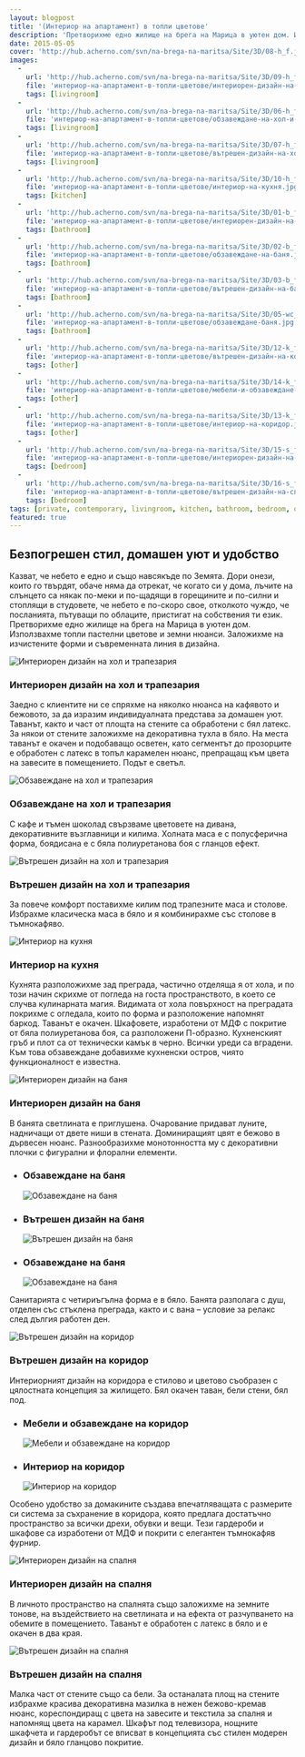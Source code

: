 ```yaml
---
layout: blogpost
title: '(Интериор на апартамент) в топли цветове'
description: 'Претворихме едно жилище на брега на Марица в уютен дом. Използвахме топли пастелни цветове и земни нюанси. Заложихме на изчистените форми и съвременната линия в дизайна.'
date: 2015-05-05
cover: 'http://hub.acherno.com/svn/na-brega-na-maritsa/Site/3D/08-h_f.jpg'
images:
  -
    url: 'http://hub.acherno.com/svn/na-brega-na-maritsa/Site/3D/09-h_f.jpg'
    file: 'интериор-на-апартамент-в-топли-цветове/интериорен-дизайн-на-хол-и-трапезария.jpg'
    tags: [livingroom]
  -
    url: 'http://hub.acherno.com/svn/na-brega-na-maritsa/Site/3D/06-h_f.jpg'
    file: 'интериор-на-апартамент-в-топли-цветове/обзавеждане-на-хол-и-трапезария.jpg'
    tags: [livingroom]
  -
    url: 'http://hub.acherno.com/svn/na-brega-na-maritsa/Site/3D/07-h_f.jpg'
    file: 'интериор-на-апартамент-в-топли-цветове/вътрешен-дизайн-на-хол-и-трапезария.jpg'
    tags: [livingroom]
  -
    url: 'http://hub.acherno.com/svn/na-brega-na-maritsa/Site/3D/10-h_f.jpg'
    file: 'интериор-на-апартамент-в-топли-цветове/интериор-на-кухня.jpg'
    tags: [kitchen]
  -
    url: 'http://hub.acherno.com/svn/na-brega-na-maritsa/Site/3D/01-b_f.jpg'
    file: 'интериор-на-апартамент-в-топли-цветове/интериорен-дизайн-на-баня.jpg'
    tags: [bathroom]
  -
    url: 'http://hub.acherno.com/svn/na-brega-na-maritsa/Site/3D/02-b_f.jpg'
    file: 'интериор-на-апартамент-в-топли-цветове/обзавеждане-на-баня.jpg'
    tags: [bathroom]
  -
    url: 'http://hub.acherno.com/svn/na-brega-na-maritsa/Site/3D/03-b_f.jpg'
    file: 'интериор-на-апартамент-в-топли-цветове/вътрешен-дизайн-на-баня.jpg'
    tags: [bathroom]
  -
    url: 'http://hub.acherno.com/svn/na-brega-na-maritsa/Site/3D/05-wc_f.jpg'
    file: 'интериор-на-апартамент-в-топли-цветове/обзавеждане-баня.jpg'
    tags: [bathroom]
  -
    url: 'http://hub.acherno.com/svn/na-brega-na-maritsa/Site/3D/12-k_f.bmp'
    file: 'интериор-на-апартамент-в-топли-цветове/вътрешен-дизайн-на-коридор.jpg'
    tags: [other]
  -
    url: 'http://hub.acherno.com/svn/na-brega-na-maritsa/Site/3D/14-k_f.bmp'
    file: 'интериор-на-апартамент-в-топли-цветове/мебели-и-обзавеждане-на-коридор.jpg'
    tags: [other]
  -
    url: 'http://hub.acherno.com/svn/na-brega-na-maritsa/Site/3D/13-k_f.bmp'
    file: 'интериор-на-апартамент-в-топли-цветове/интериор-на-коридор.jpg'
    tags: [other]
  -
    url: 'http://hub.acherno.com/svn/na-brega-na-maritsa/Site/3D/15-s_f.bmp'
    file: 'интериор-на-апартамент-в-топли-цветове/интериорен-дизайн-на-спалня.jpg'
    tags: [bedroom]
  -
    url: 'http://hub.acherno.com/svn/na-brega-na-maritsa/Site/3D/16-s_f.bmp'
    file: 'интериор-на-апартамент-в-топли-цветове/вътрешен-дизайн-на-спалня.jpg'
    tags: [bedroom]
tags: [private, contemporary, livingroom, kitchen, bathroom, bedroom, other]
featured: true
---
```

## **Безпогрешен стил**, домашен уют и удобство
Казват, че небето е едно и също навсякъде по Земята. Дори онези, които го твърдят, обаче няма да отрекат, че когато си у дома, лъчите на слънцето са някак по-меки и по-щадящи в горещините и по-силни и стоплящи в студовете, че небето е по-скоро свое, отколкото чуждо, че посланията, пътуващи по облаците, пристигат на собствения ти език.
Претворихме едно жилище на брега на Марица в уютен дом. Използвахме топли пастелни цветове и земни нюанси. Заложихме на изчистените форми и съвременната линия в дизайна.

![Интериорен дизайн на хол и трапезария](интериор-на-апартамент-в-топли-цветове/интериорен-дизайн-на-хол-и-трапезария.jpg)
### Интериорен дизайн на **хол и трапезария**

Заедно с клиентите ни се спряхме на няколко нюанса на кафявото и бежовото, за да изразим индивидуалната представа за домашен уют. Таванът, както и част от площта на стените са обработени с бял латекс. За някои от стените заложихме на декоративна тухла в бяло. На места таванът е окачен и подобаващо осветен, като сегментът до прозорците е обработен с латекс в топъл карамелен нюанс, препращащ към цвета на завесите в помещението. Подът е светъл.

![Обзавеждане на хол и трапезария](интериор-на-апартамент-в-топли-цветове/обзавеждане-на-хол-и-трапезария.jpg)
### Обзавеждане на **хол и трапезария**

С кафе и тъмен шоколад свързваме цветовете на дивана, декоративните възглавници и килима. Холната маса е с полусферична форма, боядисана е с бяла полиуретанова боя с гланцов ефект.

![Вътрешен дизайн на хол и трапезария](интериор-на-апартамент-в-топли-цветове/вътрешен-дизайн-на-хол-и-трапезария.jpg)
### Вътрешен дизайн на **хол и трапезария**

За повече комфорт поставихме килим под трапезните маса и столове. Избрахме класическа маса в бяло и я комбинирахме със столове в тъмнокафяво. 

![Интериор на кухня](интериор-на-апартамент-в-топли-цветове/интериор-на-кухня.jpg)
### Интериор на **кухня**

Кухнята разположихме зад преграда, частично отделяща я от хола, и по този начин скрихме от погледа на госта пространството, в което се случва кулинарната магия. Видимата от хола повърхност на преградата покрихме с огледала, които по форма и разположение напомнят баркод.  Таванът е окачен. Шкафовете, изработени от МДФ с покритие от бяла полиуретанова боя, са разположени П-образно. Кухненският гръб и плот са от технически камък в черно. Всички уреди са вградени. Към това обзавеждане добавихме кухненски остров, чиято функционалност е известна.

![Интериорен дизайн на баня](интериор-на-апартамент-в-топли-цветове/интериорен-дизайн-на-баня.jpg)
### Интериорен дизайн на **баня**

В банята светлината е приглушена. Очарование придават луните, надничащи от двете ниши в стената. Доминиращият цвят е бежово в дървесен нюанс. Разнообразихме монотонността му с декоративни плочки с фигурални и флорални елементи.

-   ### Обзавеждане на **баня**
    ![Обзавеждане на баня](интериор-на-апартамент-в-топли-цветове/обзавеждане-на-баня.jpg)
-   ### Вътрешен дизайн на **баня**
    ![Вътрешен дизайн на баня](интериор-на-апартамент-в-топли-цветове/вътрешен-дизайн-на-баня.jpg)
-   ### Обзавеждане на **баня**
    ![Обзавеждане на баня](интериор-на-апартамент-в-топли-цветове/обзавеждане-баня.jpg)

Санитарията с четириъгълна форма е в бяло. Банята разполага с душ, отделен със стъклена преграда, както и с вана – условие за релакс след дългия работен ден.    

![Вътрешен дизайн на коридор](интериор-на-апартамент-в-топли-цветове/вътрешен-дизайн-на-коридор.jpg)
### Вътрешен дизайн на **коридор**

Интериорният дизайн на коридора е стилово и цветово съобразен с цялостната концепция за жилището. Бял окачен таван, бели стени, бял под.

-   ### Мебели и обзавеждане на **коридор**
    ![Мебели и обзавеждане на коридор](интериор-на-апартамент-в-топли-цветове/мебели-и-обзавеждане-на-коридор.jpg)
-   ### Интериор на **коридор**
    ![Интериор на коридор](интериор-на-апартамент-в-топли-цветове/интериор-на-коридор.jpg)

Особено удобство за домакините създава впечатляващата с размерите си система за съхранение в коридора, която предлага достатъчно пространство за всички дрехи, обувки и вещи. Тези гардероби и шкафове са изработени от МДФ и покрити с елегантен тъмнокафяв фурнир.

![Интериорен дизайн на спалня](интериор-на-апартамент-в-топли-цветове/интериорен-дизайн-на-спалня.jpg)
### Интериорен дизайн на **спалня**

В личното пространство на спалнята също заложихме на земните тонове, на въздействието на светлината и на ефекта от разчупването на обемите в помещението. Таванът е обработен с латекс в бяло и е окачен в два края. 

![Вътрешен дизайн на спалня](интериор-на-апартамент-в-топли-цветове/вътрешен-дизайн-на-спалня.jpg)
### Вътрешен дизайн на **спалня**

Малка част от стените също са бели. За останалата площ на стените избрахме красива декоративна мазилка в нежен бежово-кремав нюанс, кореспондиращ с цвета на завесите и текстила за спалня и напомнящ цвета на карамел. Шкафът под телевизора, нощните шкафчета и гардеробът се вписват в концепцията със стилен модерен дизайн и бяло гланцово покритие.